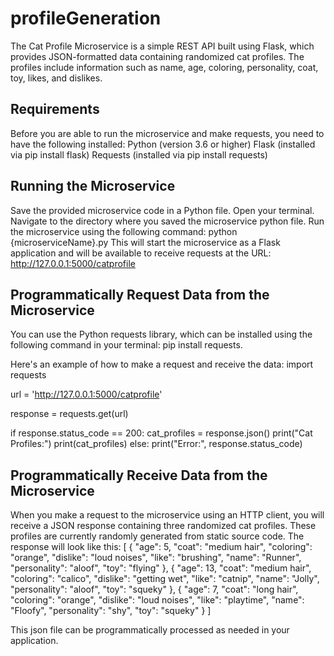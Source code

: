 # profileGeneration
The Cat Profile Microservice is a simple REST API built using Flask, which provides JSON-formatted data containing randomized cat profiles. The profiles include information such as name, age, coloring, personality, coat, toy, likes, and dislikes.

## Requirements
Before you are able to run the microservice and make requests, you need to have the following installed:
Python (version 3.6 or higher)
Flask (installed via pip install flask)
Requests (installed via pip install requests)

## Running the Microservice
Save the provided microservice code in a Python file.
Open your terminal.
Navigate to the directory where you saved the microservice python file.
Run the microservice using the following command: python {microserviceName}.py
This will start the microservice as a Flask application and will be available to receive requests at the URL: http://127.0.0.1:5000/catprofile

## Programmatically Request Data from the Microservice
You can use the Python requests library, which can be installed using the following command in your terminal: pip install requests.

Here's an example of how to make a request and receive the data:
import requests

url = 'http://127.0.0.1:5000/catprofile'

response = requests.get(url)

if response.status_code == 200:
    cat_profiles = response.json()
    print("Cat Profiles:")
    print(cat_profiles)
else:
    print("Error:", response.status_code)

## Programmatically Receive Data from the Microservice
When you make a request to the microservice using an HTTP client, you will receive a JSON response containing three randomized cat profiles. These profiles are currently randomly generated from static source code. The response will look like this:
[
    {
        "age": 5,
        "coat": "medium hair",
        "coloring": "orange",
        "dislike": "loud noises",
        "like": "brushing",
        "name": "Runner",
        "personality": "aloof",
        "toy": "flying"
    },
    {
        "age": 13,
        "coat": "medium hair",
        "coloring": "calico",
        "dislike": "getting wet",
        "like": "catnip",
        "name": "Jolly",
        "personality": "aloof",
        "toy": "squeky"
    },
    {
        "age": 7,
        "coat": "long hair",
        "coloring": "orange",
        "dislike": "loud noises",
        "like": "playtime",
        "name": "Floofy",
        "personality": "shy",
        "toy": "squeky"
    }
]

This json file can be programmatically processed as needed in your application.
